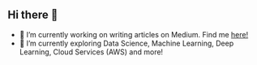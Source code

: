 ## Hi there 👋

<!--
**akshayavb99/akshayavb99** is a ✨ _special_ ✨ repository because its `README.md` (this file) appears on your GitHub profile.

Here are some ideas to get you started:


- 🔭 I’m currently working on ...
- 🌱 I’m currently learning Data Science, Machine Learning, Deep Learning, Cloud Services (AWS) and more!
- 👯 I’m looking to collaborate on ...
- 🤔 I’m looking for help with ...
- 💬 Ask me about ...
- 📫 How to reach me: ...
- 😄 Pronouns: ...
- ⚡ Fun fact: I am a bibliophile, and love sketching, painting and writing
-->
- 🔭 I’m currently working on writing articles on Medium. Find me [here!](https://akshayavb99.medium.com/)
- 🌱 I’m currently exploring Data Science, Machine Learning, Deep Learning, Cloud Services (AWS) and more!

